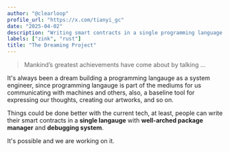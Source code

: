 ```yaml
---
author: "@clearloop"
profile_url: "https://x.com/tianyi_gc"
date: "2025-04-02"
description: "Writing smart contracts in a single programming language."
labels: ["zink", "rust"]
title: "The Dreaming Project"
---
```


> Mankind’s greatest achievements have come about by talking ...

It's always been a dream building a programming langauge as a system engineer, since programming
langauge is part of the mediums for us communicating with machines and others, also, a baseline
tool for expressing our thoughts, creating our artworks, and so on.

Things could be done better with the current tech, at least, people can write their smart contracts
in a **single langauge** with **well-arched package manager** and **debugging system**.

It's possible and we are working on it.
